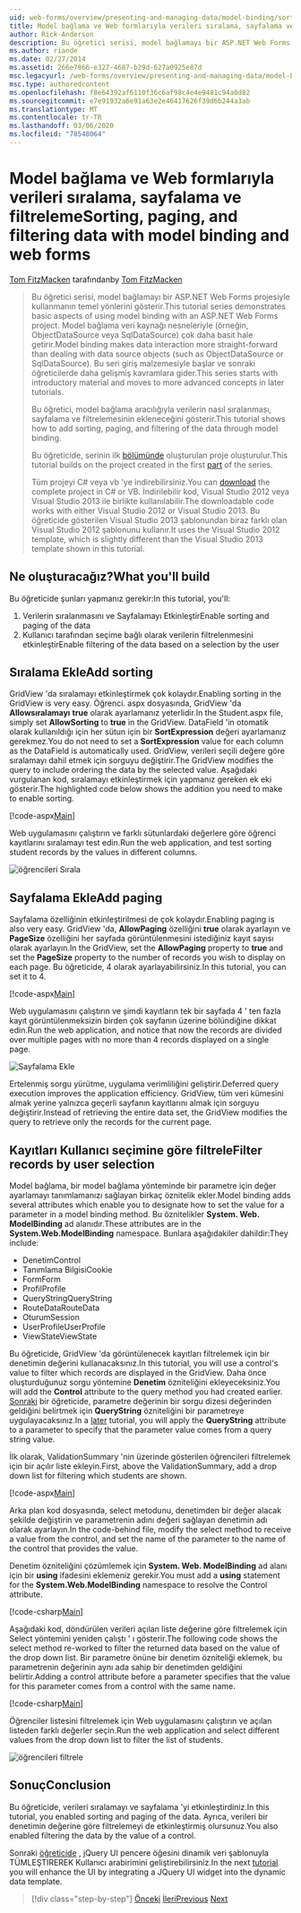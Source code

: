 ```yaml
---
uid: web-forms/overview/presenting-and-managing-data/model-binding/sorting-paging-and-filtering-data
title: Model bağlama ve Web formlarıyla verileri sıralama, sayfalama ve filtreleme | Microsoft Docs
author: Rick-Anderson
description: Bu öğretici serisi, model bağlamayı bir ASP.NET Web Forms projesiyle kullanmanın temel yönlerini gösterir. Model bağlama, veri etkileşimini daha düz-... hale getirir
ms.author: riande
ms.date: 02/27/2014
ms.assetid: 266e7866-e327-4687-b29d-627a0925e87d
msc.legacyurl: /web-forms/overview/presenting-and-managing-data/model-binding/sorting-paging-and-filtering-data
msc.type: authoredcontent
ms.openlocfilehash: f8e64392af6110f36c6af98c4e4e9481c94a0d82
ms.sourcegitcommit: e7e91932a6e91a63e2e46417626f39d6b244a3ab
ms.translationtype: MT
ms.contentlocale: tr-TR
ms.lasthandoff: 03/06/2020
ms.locfileid: "78548064"
---
```

# <a name="sorting-paging-and-filtering-data-with-model-binding-and-web-forms"></a><span data-ttu-id="f6bbf-104">Model bağlama ve Web formlarıyla verileri sıralama, sayfalama ve filtreleme</span><span class="sxs-lookup"><span data-stu-id="f6bbf-104">Sorting, paging, and filtering data with model binding and web forms</span></span>

<span data-ttu-id="f6bbf-105">[Tom FitzMacken](https://github.com/tfitzmac) tarafından</span><span class="sxs-lookup"><span data-stu-id="f6bbf-105">by [Tom FitzMacken](https://github.com/tfitzmac)</span></span>

> <span data-ttu-id="f6bbf-106">Bu öğretici serisi, model bağlamayı bir ASP.NET Web Forms projesiyle kullanmanın temel yönlerini gösterir.</span><span class="sxs-lookup"><span data-stu-id="f6bbf-106">This tutorial series demonstrates basic aspects of using model binding with an ASP.NET Web Forms project.</span></span> <span data-ttu-id="f6bbf-107">Model bağlama veri kaynağı nesneleriyle (örneğin, ObjectDataSource veya SqlDataSource) çok daha basit hale getirir.</span><span class="sxs-lookup"><span data-stu-id="f6bbf-107">Model binding makes data interaction more straight-forward than dealing with data source objects (such as ObjectDataSource or SqlDataSource).</span></span> <span data-ttu-id="f6bbf-108">Bu seri giriş malzemesiyle başlar ve sonraki öğreticilerde daha gelişmiş kavramlara gider.</span><span class="sxs-lookup"><span data-stu-id="f6bbf-108">This series starts with introductory material and moves to more advanced concepts in later tutorials.</span></span>
> 
> <span data-ttu-id="f6bbf-109">Bu öğretici, model bağlama aracılığıyla verilerin nasıl sıralanması, sayfalama ve filtrelemesinin ekleneceğini gösterir.</span><span class="sxs-lookup"><span data-stu-id="f6bbf-109">This tutorial shows how to add sorting, paging, and filtering of the data through model binding.</span></span>
> 
> <span data-ttu-id="f6bbf-110">Bu öğreticide, serinin ilk [bölümünde](retrieving-data.md) oluşturulan proje oluşturulur.</span><span class="sxs-lookup"><span data-stu-id="f6bbf-110">This tutorial builds on the project created in the first [part](retrieving-data.md) of the series.</span></span>
> 
> <span data-ttu-id="f6bbf-111">Tüm projeyi [](https://go.microsoft.com/fwlink/?LinkId=286116) C# veya vb 'ye indirebilirsiniz.</span><span class="sxs-lookup"><span data-stu-id="f6bbf-111">You can [download](https://go.microsoft.com/fwlink/?LinkId=286116) the complete project in C# or VB.</span></span> <span data-ttu-id="f6bbf-112">İndirilebilir kod, Visual Studio 2012 veya Visual Studio 2013 ile birlikte kullanılabilir.</span><span class="sxs-lookup"><span data-stu-id="f6bbf-112">The downloadable code works with either Visual Studio 2012 or Visual Studio 2013.</span></span> <span data-ttu-id="f6bbf-113">Bu öğreticide gösterilen Visual Studio 2013 şablonundan biraz farklı olan Visual Studio 2012 şablonunu kullanır.</span><span class="sxs-lookup"><span data-stu-id="f6bbf-113">It uses the Visual Studio 2012 template, which is slightly different than the Visual Studio 2013 template shown in this tutorial.</span></span>

## <a name="what-youll-build"></a><span data-ttu-id="f6bbf-114">Ne oluşturacağız?</span><span class="sxs-lookup"><span data-stu-id="f6bbf-114">What you'll build</span></span>

<span data-ttu-id="f6bbf-115">Bu öğreticide şunları yapmanız gerekir:</span><span class="sxs-lookup"><span data-stu-id="f6bbf-115">In this tutorial, you'll:</span></span>

1. <span data-ttu-id="f6bbf-116">Verilerin sıralanmasını ve Sayfalamayı Etkinleştir</span><span class="sxs-lookup"><span data-stu-id="f6bbf-116">Enable sorting and paging of the data</span></span>
2. <span data-ttu-id="f6bbf-117">Kullanıcı tarafından seçime bağlı olarak verilerin filtrelenmesini etkinleştir</span><span class="sxs-lookup"><span data-stu-id="f6bbf-117">Enable filtering of the data based on a selection by the user</span></span>

## <a name="add-sorting"></a><span data-ttu-id="f6bbf-118">Sıralama Ekle</span><span class="sxs-lookup"><span data-stu-id="f6bbf-118">Add sorting</span></span>

<span data-ttu-id="f6bbf-119">GridView 'da sıralamayı etkinleştirmek çok kolaydır.</span><span class="sxs-lookup"><span data-stu-id="f6bbf-119">Enabling sorting in the GridView is very easy.</span></span> <span data-ttu-id="f6bbf-120">Öğrenci. aspx dosyasında, GridView 'da **Allowsıralamayı** **true** olarak ayarlamanız yeterlidir.</span><span class="sxs-lookup"><span data-stu-id="f6bbf-120">In the Student.aspx file, simply set **AllowSorting** to **true** in the GridView.</span></span> <span data-ttu-id="f6bbf-121">DataField 'in otomatik olarak kullanıldığı için her sütun için bir **SortExpression** değeri ayarlamanız gerekmez.</span><span class="sxs-lookup"><span data-stu-id="f6bbf-121">You do not need to set a **SortExpression** value for each column as the DataField is automatically used.</span></span> <span data-ttu-id="f6bbf-122">GridView, verileri seçili değere göre sıralamayı dahil etmek için sorguyu değiştirir.</span><span class="sxs-lookup"><span data-stu-id="f6bbf-122">The GridView modifies the query to include ordering the data by the selected value.</span></span> <span data-ttu-id="f6bbf-123">Aşağıdaki vurgulanan kod, sıralamayı etkinleştirmek için yapmanız gereken ek eki gösterir.</span><span class="sxs-lookup"><span data-stu-id="f6bbf-123">The highlighted code below shows the addition you need to make to enable sorting.</span></span>

[!code-aspx[Main](sorting-paging-and-filtering-data/samples/sample1.aspx?highlight=5)]

<span data-ttu-id="f6bbf-124">Web uygulamasını çalıştırın ve farklı sütunlardaki değerlere göre öğrenci kayıtlarını sıralamayı test edin.</span><span class="sxs-lookup"><span data-stu-id="f6bbf-124">Run the web application, and test sorting student records by the values in different columns.</span></span>

![öğrencileri Sırala](sorting-paging-and-filtering-data/_static/image2.png)

## <a name="add-paging"></a><span data-ttu-id="f6bbf-126">Sayfalama Ekle</span><span class="sxs-lookup"><span data-stu-id="f6bbf-126">Add paging</span></span>

<span data-ttu-id="f6bbf-127">Sayfalama özelliğinin etkinleştirilmesi de çok kolaydır.</span><span class="sxs-lookup"><span data-stu-id="f6bbf-127">Enabling paging is also very easy.</span></span> <span data-ttu-id="f6bbf-128">GridView 'da, **AllowPaging** özelliğini **true** olarak ayarlayın ve **PageSize** özelliğini her sayfada görüntülenmesini istediğiniz kayıt sayısı olarak ayarlayın.</span><span class="sxs-lookup"><span data-stu-id="f6bbf-128">In the GridView, set the **AllowPaging** property to **true** and set the **PageSize** property to the number of records you wish to display on each page.</span></span> <span data-ttu-id="f6bbf-129">Bu öğreticide, 4 olarak ayarlayabilirsiniz.</span><span class="sxs-lookup"><span data-stu-id="f6bbf-129">In this tutorial, you can set it to 4.</span></span>

[!code-aspx[Main](sorting-paging-and-filtering-data/samples/sample2.aspx?highlight=5)]

<span data-ttu-id="f6bbf-130">Web uygulamasını çalıştırın ve şimdi kayıtların tek bir sayfada 4 ' ten fazla kayıt görüntülenmeksizin birden çok sayfanın üzerine bölündiğine dikkat edin.</span><span class="sxs-lookup"><span data-stu-id="f6bbf-130">Run the web application, and notice that now the records are divided over multiple pages with no more than 4 records displayed on a single page.</span></span>

![Sayfalama Ekle](sorting-paging-and-filtering-data/_static/image4.png)

<span data-ttu-id="f6bbf-132">Ertelenmiş sorgu yürütme, uygulama verimliliğini geliştirir.</span><span class="sxs-lookup"><span data-stu-id="f6bbf-132">Deferred query execution improves the application efficiency.</span></span> <span data-ttu-id="f6bbf-133">GridView, tüm veri kümesini almak yerine yalnızca geçerli sayfanın kayıtlarını almak için sorguyu değiştirir.</span><span class="sxs-lookup"><span data-stu-id="f6bbf-133">Instead of retrieving the entire data set, the GridView modifies the query to retrieve only the records for the current page.</span></span>

## <a name="filter-records-by-user-selection"></a><span data-ttu-id="f6bbf-134">Kayıtları Kullanıcı seçimine göre filtrele</span><span class="sxs-lookup"><span data-stu-id="f6bbf-134">Filter records by user selection</span></span>

<span data-ttu-id="f6bbf-135">Model bağlama, bir model bağlama yönteminde bir parametre için değer ayarlamayı tanımlamanızı sağlayan birkaç öznitelik ekler.</span><span class="sxs-lookup"><span data-stu-id="f6bbf-135">Model binding adds several attributes which enable you to designate how to set the value for a parameter in a model binding method.</span></span> <span data-ttu-id="f6bbf-136">Bu öznitelikler **System. Web. ModelBinding** ad alanıdır.</span><span class="sxs-lookup"><span data-stu-id="f6bbf-136">These attributes are in the **System.Web.ModelBinding** namespace.</span></span> <span data-ttu-id="f6bbf-137">Bunlara aşağıdakiler dahildir:</span><span class="sxs-lookup"><span data-stu-id="f6bbf-137">They include:</span></span>

- <span data-ttu-id="f6bbf-138">Denetim</span><span class="sxs-lookup"><span data-stu-id="f6bbf-138">Control</span></span>
- <span data-ttu-id="f6bbf-139">Tanımlama Bilgisi</span><span class="sxs-lookup"><span data-stu-id="f6bbf-139">Cookie</span></span>
- <span data-ttu-id="f6bbf-140">Form</span><span class="sxs-lookup"><span data-stu-id="f6bbf-140">Form</span></span>
- <span data-ttu-id="f6bbf-141">Profil</span><span class="sxs-lookup"><span data-stu-id="f6bbf-141">Profile</span></span>
- <span data-ttu-id="f6bbf-142">QueryString</span><span class="sxs-lookup"><span data-stu-id="f6bbf-142">QueryString</span></span>
- <span data-ttu-id="f6bbf-143">RouteData</span><span class="sxs-lookup"><span data-stu-id="f6bbf-143">RouteData</span></span>
- <span data-ttu-id="f6bbf-144">Oturum</span><span class="sxs-lookup"><span data-stu-id="f6bbf-144">Session</span></span>
- <span data-ttu-id="f6bbf-145">UserProfile</span><span class="sxs-lookup"><span data-stu-id="f6bbf-145">UserProfile</span></span>
- <span data-ttu-id="f6bbf-146">ViewState</span><span class="sxs-lookup"><span data-stu-id="f6bbf-146">ViewState</span></span>

<span data-ttu-id="f6bbf-147">Bu öğreticide, GridView 'da görüntülenecek kayıtları filtrelemek için bir denetimin değerini kullanacaksınız.</span><span class="sxs-lookup"><span data-stu-id="f6bbf-147">In this tutorial, you will use a control's value to filter which records are displayed in the GridView.</span></span> <span data-ttu-id="f6bbf-148">Daha önce oluşturduğunuz sorgu yöntemine **Denetim** özniteliğini ekleyeceksiniz.</span><span class="sxs-lookup"><span data-stu-id="f6bbf-148">You will add the **Control** attribute to the query method you had created earlier.</span></span> <span data-ttu-id="f6bbf-149">[Sonraki](using-query-string-values-to-retrieve-data.md) bir öğreticide, parametre değerinin bir sorgu dizesi değerinden geldiğini belirtmek için **QueryString** özniteliğini bir parametreye uygulayacaksınız.</span><span class="sxs-lookup"><span data-stu-id="f6bbf-149">In a [later](using-query-string-values-to-retrieve-data.md) tutorial, you will apply the **QueryString** attribute to a parameter to specify that the parameter value comes from a query string value.</span></span>

<span data-ttu-id="f6bbf-150">İlk olarak, ValidationSummary 'nin üzerinde gösterilen öğrencileri filtrelemek için bir açılır liste ekleyin.</span><span class="sxs-lookup"><span data-stu-id="f6bbf-150">First, above the ValidationSummary, add a drop down list for filtering which students are shown.</span></span>

[!code-aspx[Main](sorting-paging-and-filtering-data/samples/sample3.aspx?highlight=3-11)]

<span data-ttu-id="f6bbf-151">Arka plan kod dosyasında, select metodunu, denetimden bir değer alacak şekilde değiştirin ve parametrenin adını değeri sağlayan denetimin adı olarak ayarlayın.</span><span class="sxs-lookup"><span data-stu-id="f6bbf-151">In the code-behind file, modify the select method to receive a value from the control, and set the name of the parameter to the name of the control that provides the value.</span></span>

<span data-ttu-id="f6bbf-152">Denetim özniteliğini çözümlemek için **System. Web. ModelBinding** ad alanı için bir **using** ifadesini eklemeniz gerekir.</span><span class="sxs-lookup"><span data-stu-id="f6bbf-152">You must add a **using** statement for the **System.Web.ModelBinding** namespace to resolve the Control attribute.</span></span>

[!code-csharp[Main](sorting-paging-and-filtering-data/samples/sample4.cs)]

<span data-ttu-id="f6bbf-153">Aşağıdaki kod, döndürülen verileri açılan liste değerine göre filtrelemek için Select yöntemini yeniden çalıştı ' ı gösterir.</span><span class="sxs-lookup"><span data-stu-id="f6bbf-153">The following code shows the select method re-worked to filter the returned data based on the value of the drop down list.</span></span> <span data-ttu-id="f6bbf-154">Bir parametre önüne bir denetim özniteliği eklemek, bu parametrenin değerinin aynı ada sahip bir denetimden geldiğini belirtir.</span><span class="sxs-lookup"><span data-stu-id="f6bbf-154">Adding a control attribute before a parameter specifies that the value for this parameter comes from a control with the same name.</span></span>

[!code-csharp[Main](sorting-paging-and-filtering-data/samples/sample5.cs)]

<span data-ttu-id="f6bbf-155">Öğrenciler listesini filtrelemek için Web uygulamasını çalıştırın ve açılan listeden farklı değerler seçin.</span><span class="sxs-lookup"><span data-stu-id="f6bbf-155">Run the web application and select different values from the drop down list to filter the list of students.</span></span>

![öğrencileri filtrele](sorting-paging-and-filtering-data/_static/image6.png)

## <a name="conclusion"></a><span data-ttu-id="f6bbf-157">Sonuç</span><span class="sxs-lookup"><span data-stu-id="f6bbf-157">Conclusion</span></span>

<span data-ttu-id="f6bbf-158">Bu öğreticide, verileri sıralamayı ve sayfalama 'yi etkinleştirdiniz.</span><span class="sxs-lookup"><span data-stu-id="f6bbf-158">In this tutorial, you enabled sorting and paging of the data.</span></span> <span data-ttu-id="f6bbf-159">Ayrıca, verileri bir denetimin değerine göre filtrelemeyi de etkinleştirmiş olursunuz.</span><span class="sxs-lookup"><span data-stu-id="f6bbf-159">You also enabled filtering the data by the value of a control.</span></span>

<span data-ttu-id="f6bbf-160">Sonraki [öğreticide](integrating-jquery-ui.md) , jQuery UI pencere öğesini dinamik veri şablonuyla TÜMLEŞTIREREK Kullanıcı arabirimini geliştirebilirsiniz.</span><span class="sxs-lookup"><span data-stu-id="f6bbf-160">In the next [tutorial](integrating-jquery-ui.md) you will enhance the UI by integrating a JQuery UI widget into the dynamic data template.</span></span>

> [!div class="step-by-step"]
> <span data-ttu-id="f6bbf-161">[Önceki](updating-deleting-and-creating-data.md)
> [İleri](integrating-jquery-ui.md)</span><span class="sxs-lookup"><span data-stu-id="f6bbf-161">[Previous](updating-deleting-and-creating-data.md)
[Next](integrating-jquery-ui.md)</span></span>
